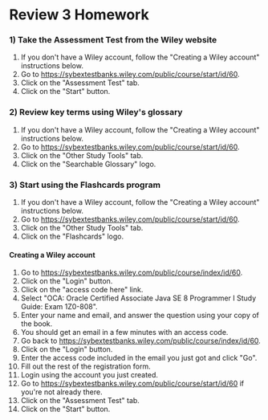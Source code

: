 # Review 3 Homework

### 1) Take the Assessment Test from the Wiley website

1. If you don't have a Wiley account, follow the "Creating a Wiley account" instructions below.
1. Go to https://sybextestbanks.wiley.com/public/course/start/id/60.
1. Click on the "Assessment Test" tab.
1. Click on the "Start" button.


### 2) Review key terms using Wiley's glossary

1. If you don't have a Wiley account, follow the "Creating a Wiley account" instructions below.
1. Go to https://sybextestbanks.wiley.com/public/course/start/id/60.
1. Click on the "Other Study Tools" tab.
1. Click on the "Searchable Glossary" logo.


### 3) Start using the Flashcards program

1. If you don't have a Wiley account, follow the "Creating a Wiley account" instructions below.
1. Go to https://sybextestbanks.wiley.com/public/course/start/id/60.
1. Click on the "Other Study Tools" tab.
1. Click on the "Flashcards" logo.

<div class="break"></div>

#### Creating a Wiley account

1. Go to https://sybextestbanks.wiley.com/public/course/index/id/60.
1. Click on the "Login" button.
1. Click on the "access code here" link.
1. Select "OCA: Oracle Certified Associate Java SE 8 Programmer I Study Guide: Exam 1Z0-808".
1. Enter your name and email, and answer the question using your copy of the book.
1. You should get an email in a few minutes with an access code.
1. Go back to https://sybextestbanks.wiley.com/public/course/index/id/60.
1. Click on the "Login" button.
1. Enter the access code included in the email you just got and click "Go".
1. Fill out the rest of the registration form.
1. Login using the account you just created.
1. Go to https://sybextestbanks.wiley.com/public/course/start/id/60 if you're not already there.
1. Click on the "Assessment Test" tab.
1. Click on the "Start" button.

<style>code, code * {color: #232323 !important; font-weight: normal !important;}</style>
<style>.break {page-break-after: always;}</style>
